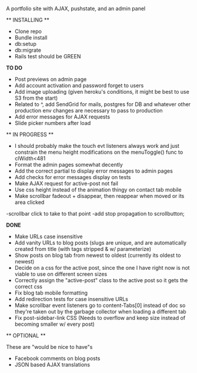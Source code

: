 A portfolio site with AJAX, pushstate, and an admin panel

** INSTALLING **


 - Clone repo
 - Bundle install
 - db:setup
 - db:migrate
 - Rails test should be GREEN





**TO DO**


- Post previews on admin page
- Add account activation and password forget to users
- Add image uploading (given heroku's conditions, it might be best to use S3 from the start)
- Related to ^, add SendGrid for mails, postgres for DB and whatever other production env changes are necessary to pass to production
- Add error messages for AJAX requests
- Slide picker numbers after load






** IN PROGRESS **
- I should probably make the touch evt listeners always work and just constrain the menu height modifications on the menuToggle() func to clWidth<481
- Format the admin pages somewhat decently
- Add the correct partial to display error messages to admin pages
- Add checks for error messages display on tests
- Make AJAX request for active-post not fail
- Use css height instead of the animation thingy on contact tab mobile
- Make scrollbar fadeout + disappear, then reappear when moved or its area clicked

-scrollbar click to take to that point
-add stop propagation to scrollbutton;

**DONE**

- Make URLs case insensitive
- Add vanity URLs to blog posts (slugs are unique, and are automatically created from title (with tags stripped & w/ 	  parameterize)
- Show posts on blog tab from newest to oldest (currently its oldest to newest)
- Decide on a css for the active post, since the one I have right now is not viable to use on different screen sizes
- Correctly assign the "active-post" class to the active post so it gets the correct css
- Fix blog tab mobile formatting
- Add redirection tests for case insensitive URLs
- Make scrollbar event listeners go to content-Tabs[0] instead of doc so they're taken out by the garbage collector when loading a different tab
- Fix post-sidebar-link CSS (Needs to overflow and keep size instead of becoming smaller w/ every post)




** OPTIONAL **

These are "would be nice to have"s
- Facebook comments on blog posts
- JSON based AJAX translations





